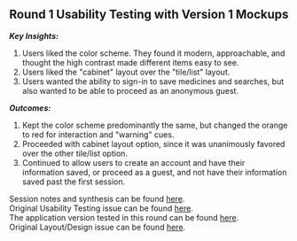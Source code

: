 ## Round 1 Usability Testing with Version 1 Mockups  

**_Key Insights:_**  
1. Users liked the color scheme. They found it modern, approachable, and thought the high contrast made different items easy to see.  
2. Users liked the "cabinet" layout over the "tile/list" layout.  
3. Users wanted the ability to sign-in to save medicines and searches, but also wanted to be able to proceed as an anonymous guest.

**_Outcomes:_**  
1. Kept the color scheme predominantly the same, but changed the orange to red for interaction and "warning" cues.  
2. Proceeded with cabinet layout option, since it was unanimously favored over the other tile/list option.  
3. Continued to allow users to create an account and have their information saved, or proceed as a guest, and not have their information saved past the first session.  

Session notes and synthesis can be found [here](https://github.com/excellaco/open-cabinet/tree/master/documents/Usability%20Testing_1).  
Original Usability Testing issue can be found [here](https://github.com/excellaco/open-cabinet/issues/48).  
The application version tested in this round can be found [here](https://github.com/excellaco/open-cabinet/wiki/Design:-Initial-Mock-ups).  
Original Layout/Design issue can be found [here](https://github.com/excellaco/open-cabinet/issues/65).